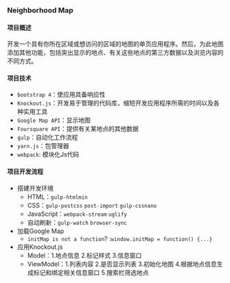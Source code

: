 ### Neighborhood Map
#### 项目概述
开发一个具有你所在区域或想访问的区域的地图的单页应用程序。然后，为此地图添加其他功能，包括突出显示的地点、有关这些地点的第三方数据以及浏览内容的不同方式。
#### 项目技术
-   `bootstrap 4`：使应用具备响应性
-   `Knockout.js`：开发易于管理的代码库，缩短开发应用程序所需的时间以及各种实用工具
-   `Google Map API`：显示地图
-   `Foursquare API`：提供有关某地点的其他数据
-   `gulp`：自动化工作流程
-   `yarn.js`：包管理器
-   `webpack`: 模块化Js代码
#### 项目开发流程
-   搭建开发环境
    -   HTML：`gulp-htmlmin`
    -   CSS：`gulp-postcss` `post-import` `gulp-cssnano`
    -   JavaScript：`webpack-stream` `uglify`
    -   自动刷新：`gulp-watch` `browser-sync`
-   加载Google Map
    -   `initMap is not a function`? :`window.initMap = function() {...}`
-   应用Knockout.js
    -   Model：1.地点信息 2.标记样式 3.信息窗口
    -   ViewModel：1.列表内容 2.是否显示列表 3.初始化地图 4.根据地点信息生成标记和绑定相关信息窗口 5.搜索栏筛选地点



